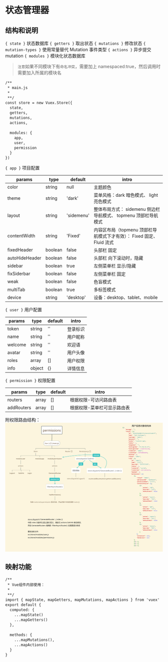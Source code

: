 # 状态管理器

## 结构和说明

`{ state }` 状态数据库
`{ getters }` 取出状态
`{ mutations }` 修改状态
`{ mutation-types }` 使用常量替代 Mutation 事件类型
`{ actions }` 异步提交 mutation
`{ modules }` 模块化状态数据库

> `注意`如果不同模块下有`命名冲突`，需要加上 namespaced:true，然后调用时需要加入所属的模块名

```es6
/**
 * main.js
 *
 **/
const store = new Vuex.Store({
  state,
  getters,
  mutations,
  actions,

  modules: {
    app,
    user,
    permission
  }
})
```

`{ app }` 项目配置

| params         | type    | default    | intro                                                                  |
| -------------- | ------- | ---------- | ---------------------------------------------------------------------- |
| color          | string  | null       | 主题颜色                                                               |
| theme          | string  | 'dark'     | 菜单风格：dark 暗色模式、 light 亮色模式                               |
| layout         | string  | 'sidemenu' | 整体布局方式： sidemenu 侧边栏导航模式、 topmenu 顶部栏导航模式        |
| contentWidth   | string  | 'Fixed'    | 内容区布局（topmenu 顶部栏导航模式下才有效）： Fixed 固定、 Fluid 流式 |
| fixedHeader    | boolean | false      | 头部栏 固定                                                            |
| autoHideHeader | boolean | false      | 头部栏 向下滚动时，隐藏                                                |
| sidebar        | boolean | true       | 左侧菜单栏 显示/隐藏                                                   |
| fixSiderbar    | boolean | false      | 左侧菜单栏 固定                                                        |
| weak           | boolean | false      | 色盲模式                                                               |
| multiTab       | boolean | true       | 多标签模式                                                             |
| device         | string  | 'desktop'  | 设备：desktop、tablet、mobile                                          |

`{ user }` 用户配置

| params  | type   | default | intro    |
| ------- | ------ | ------- | -------- |
| token   | string | ''      | 登录标识 |
| name    | string | ''      | 用户昵称 |
| welcome | string | ''      | 欢迎语   |
| avatar  | string | ''      | 用户头像 |
| roles   | array  | []      | 用户权限 |
| info    | object | {}      | 详情信息 |

`{ permission }` 权限配置

| params     | type  | default | intro                       |
| ---------- | ----- | ------- | --------------------------- |
| routers    | array | []      | 根据权限-可访问路由表       |
| addRouters | array | []      | 根据权限-菜单栏可显示路由表 |

附权限路由结构：![权限结构](./../router/permissions.png)

## 映射功能

```es6
/**
 * Vue组件内部使用：
 *
 **/
import { mapState, mapGetters, mapMutations, mapActions } from 'vuex'
export default {
  computed: {
    ...mapState()
    ...mapGetters()
  },

  methods: {
    ...mapMutations(),
    ...mapActions()
  }
}
```
